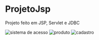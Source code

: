# ProjetoJsp
Projeto feito em JSP, Servlet e JDBC

![sistema de acesso](https://user-images.githubusercontent.com/54627187/74677411-fecccb80-5196-11ea-9145-5a9a5d9d7f5c.PNG)
![produto](https://user-images.githubusercontent.com/54627187/74677421-042a1600-5197-11ea-94d2-6c5e40d3261a.PNG)
![cadastro](https://user-images.githubusercontent.com/54627187/74677425-08563380-5197-11ea-9518-9d7f4c96100a.PNG)
